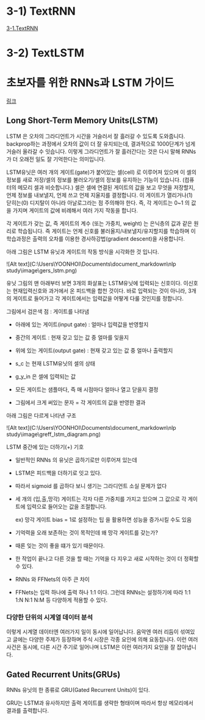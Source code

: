 #  3-1) TextRNN

[3-1.TextRNN](https://github.com/graykode/nlp-tutorial/tree/master/3-1.TextRNN)



# 3-2) TextLSTM



# 초보자를 위한 RNNs과 LSTM 가이드

[링크](https://skymind.ai/kr/wiki/lstm)



## Long Short-Term Memory Units(LSTM)



LSTM 은 오차의 그라디언트가 시간을 거슬러서 잘 흘러갈 수 있도록 도와줍니다. backprop하는 과정에서 오차의 값이 더 잘 유지되는데, 결과적으로 1000단계가 넘게 거슬러 올라갈 수 잇습니다. 이렇게 그라디언트가 잘 흘러간다는 것은 다시 말해 RNNs 가 더 오래전 일도 잘 기억한다는 의미입니다. 



LSTM유닛은 여러 개의 게이트(gate)가 붙어있는 셀(cell) 로 이루어져 있으며 이 셀의 정보를 새로 저장/셀의 정보를 불러오기/셀의 정보를 유지하는 기능이 있습니다. (컴퓨터의 메모리 셀과 비슷합니다.) 셀은 셀에 연결된 게이트의 값을 보고 무엇을 저장할지, 언제 정보를 내보낼지, 언제 쓰고 언제 지울지를 결정합니다. 이 게이트가 열리거나(1) 닫히는(0) 디지탈이 아니라 아날로그라는 점 주의해야 한다. 즉, 각 게이트는 0~1 의 값을 가지며 게이트의 값에 비례해서 여러 가지 작동을 합니다. 

각 게이트가 갖는 값, 즉 게이트의 계수 (또는 가중치, weight) 는 은닉층의 값과 같은 원리로 학습됩니다. 즉 게이트는 언제 신호를 불러올지/내보낼지/유지할지를 학습하며 이 학습과정은 출력의 오차를 이용한 경사하강법(gradient descent)을 사용합니다. 

아래 그림은 LSTM 유닛과 게이트의 작동 방식을 시각화한 것 입니다. 

![Alt text](C:\Users\YOONHOI\Documents\document_markdown\nlp study\image\gers_lstm.png)

유닛 그림의 맨 아래부터 보면 3개의 화살표는 LSTM유닛에 입력되는 신호이다. 이신호는 현재입력신호와 과거에서 온 피드백을 합천 것이다. 바로 입력되는 것이 아니라, 3개의 게이트로 들어가고 각 게이트에서는 입력값을 어떻게 다룰 것인지를 정합니다. 

그림에서 검은색 점 : 게이트를 나타냄

- 아래에 있는 게이트(input gate) : 얼마나 입력값을 반영할지
- 중간의 게이트 : 현재 갖고 있는 값 중 얼마를 잊을지
- 위에 있는 게이트(output gate) : 현재 갖고 있는 값 중 얼마나 출력할지

-  s_c 는 현재 LSTM유닛의 셀의 상태
- g_y_in 은 셀에 입력되는 값
- 모든 게이트는 샘플마다, 즉 매 시점마다 얼마나 열고 닫을지 결정
- 그림에서 크게 써있는 문자 = 각 게이트의 값을 반영한 결과



아래 그림은 다르게 나타낸 구조

![Alt text](C:\Users\YOONHOI\Documents\document_markdown\nlp study\image\greff_lstm_diagram.png)

LSTM 중간에 있는 더하기(+) 기호

- 일반적인 RNNs 의 유닛은 곱하기로만 이루어져 있는데
- LSTM은 피드백을 더하기로 잇고 있다. 
- 따라서 sigmoid 를 곱하다 보니 생기는 그라디언트 소실 문제가 없다

- 세 개의 (입,출,망각) 게이트는 각자 다른 가중치를 가지고 있으며 그 값으로 각 게이트에  입력으로 들어오는 값을 조절합니다. 

  ex) 망각 게이트 bias = 1로 설정하는 팁 을 활용하면 성능을 증가시킬 수도 있음 

- 기억력을 오래 보존하는 것이 목적인데 왜 망각 게이트를 갖는가?

- 때론 잊는 것이 좋을 떄가 있기 때문이다. 

- 한 작업이 끝나고 다른 것을 할 때는 기억을 다 지우고 새로 시작하는 것이 더 정확할 수 있다. 

-  RNNs 와 FFNets의 아주 큰 차이
- FFNets는 입력 하나에 출력 하나 1:1 이다. 그런데 RNNs는 설정하기에 따라 1:1 1:N N:1 N:M 등 다양하게 적용할 수 있다. 

### 다양한 단위의 시계열 데이터 분석

이렇게 시계열 데이터엔 여러가지 일이 동시에 일어납니다. 음악엔 여러 리듬이 섞여있고 글에는 다양한 주제가 등장하며 주식 시장은 각종 요인에 의해 요동칩니다. 이런 여러 사건은 동시에, 다른 시간 주기로 일어나며 LSTM은 이런 여러가지 요인을 잘 잡아냅니다.



## Gated Recurrent Units(GRUs)

RNNs 유닛의 한 종류로 GRU(Gated Recurrent Units)이 있다. 

GRU는 LSTM과 유사하지만 출력 게이트를 생략한 형태이며 따라서 항상 메모리에서 결과를 출력합니다. 

